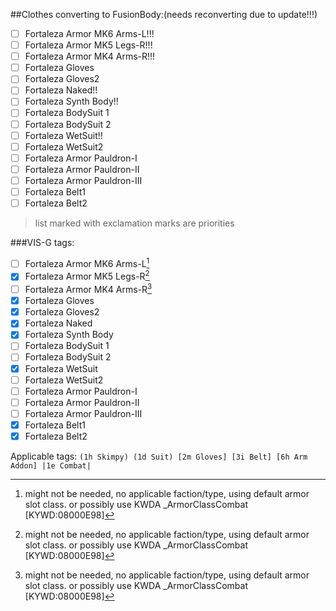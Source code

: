 ##Clothes converting to FusionBody:(needs reconverting due to update!!!)
- [ ] Fortaleza Armor MK6 Arms-L!!!
- [ ] Fortaleza Armor MK5 Legs-R!!!
- [ ] Fortaleza Armor MK4 Arms-R!!!
- [ ] Fortaleza Gloves
- [ ] Fortaleza Gloves2
- [ ] Fortaleza Naked!!
- [ ] Fortaleza Synth Body!!
- [ ] Fortaleza BodySuit 1
- [ ] Fortaleza BodySuit 2
- [ ] Fortaleza WetSuit!!
- [ ] Fortaleza WetSuit2
- [ ] Fortaleza Armor Pauldron-I
- [ ] Fortaleza Armor Pauldron-II
- [ ] Fortaleza Armor Pauldron-III
- [ ] Fortaleza Belt1
- [ ] Fortaleza Belt2
>list marked with exclamation marks are priorities

###VIS-G tags:
- [ ] Fortaleza Armor MK6 Arms-L[^opt]
- [x] Fortaleza Armor MK5 Legs-R[^opt]
- [ ] Fortaleza Armor MK4 Arms-R[^opt]
- [x] Fortaleza Gloves
- [x] Fortaleza Gloves2
- [x] Fortaleza Naked
- [x] Fortaleza Synth Body
- [ ] Fortaleza BodySuit 1
- [ ] Fortaleza BodySuit 2
- [x] Fortaleza WetSuit
- [ ] Fortaleza WetSuit2
- [ ] Fortaleza Armor Pauldron-I
- [ ] Fortaleza Armor Pauldron-II
- [ ] Fortaleza Armor Pauldron-III
- [x] Fortaleza Belt1
- [x] Fortaleza Belt2

Applicable tags:
`
(1h Skimpy)
(1d Suit)
[2m Gloves]
[3i Belt]
[6h Arm Addon]
|1e Combat|
`

[^opt]: might not be needed, no applicable faction/type, using default armor slot class. or possibly use KWDA _ArmorClassCombat [KYWD:08000E98]
